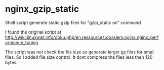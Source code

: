 # nginx_gzip_static
Shell script generate static gzip files for "gzip_static on" command

I found the original script at
   http://wiki.linuxwall.info/doku.php/en:ressources:dossiers:nginx:nginx_performance_tuning

The script was not check the file size so generate larger gz files for small files. So I added file size control. It dont compress the files less then 120 bytes. 
